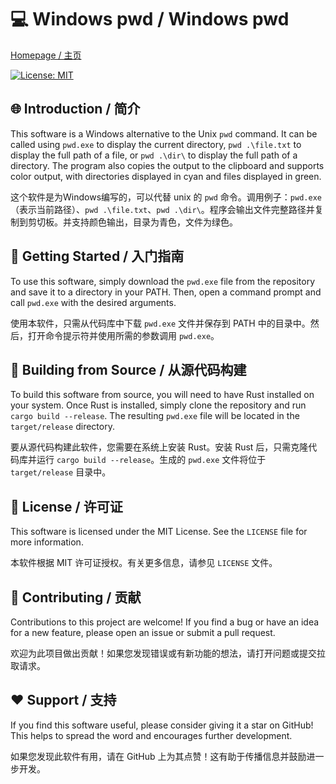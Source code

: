 # :computer: Windows pwd / Windows pwd

[Homepage / 主页](https://github.com/xxnuo/pwd)

[![License: MIT](https://img.shields.io/badge/License-MIT-yellow.svg)](https://opensource.org/licenses/MIT)

## :globe_with_meridians: Introduction / 简介

This software is a Windows alternative to the Unix `pwd` command. It can be called using `pwd.exe` to display the current directory, `pwd .\file.txt` to display the full path of a file, or `pwd .\dir\` to display the full path of a directory. The program also copies the output to the clipboard and supports color output, with directories displayed in cyan and files displayed in green.

这个软件是为Windows编写的，可以代替 unix 的 `pwd` 命令。调用例子：`pwd.exe`（表示当前路径）、`pwd .\file.txt`、`pwd .\dir\`。程序会输出文件完整路径并复制到剪切板。并支持颜色输出，目录为青色，文件为绿色。

## :rocket: Getting Started / 入门指南

To use this software, simply download the `pwd.exe` file from the repository and save it to a directory in your PATH. Then, open a command prompt and call `pwd.exe` with the desired arguments.

使用本软件，只需从代码库中下载 `pwd.exe` 文件并保存到 PATH 中的目录中。然后，打开命令提示符并使用所需的参数调用 `pwd.exe`。

## :hammer: Building from Source / 从源代码构建

To build this software from source, you will need to have Rust installed on your system. Once Rust is installed, simply clone the repository and run `cargo build --release`. The resulting `pwd.exe` file will be located in the `target/release` directory.

要从源代码构建此软件，您需要在系统上安装 Rust。安装 Rust 后，只需克隆代码库并运行 `cargo build --release`。生成的 `pwd.exe` 文件将位于 `target/release` 目录中。

## :page_facing_up: License / 许可证

This software is licensed under the MIT License. See the `LICENSE` file for more information.

本软件根据 MIT 许可证授权。有关更多信息，请参见 `LICENSE` 文件。

## :handshake: Contributing / 贡献

Contributions to this project are welcome! If you find a bug or have an idea for a new feature, please open an issue or submit a pull request.

欢迎为此项目做出贡献！如果您发现错误或有新功能的想法，请打开问题或提交拉取请求。

## :heart: Support / 支持

If you find this software useful, please consider giving it a star on GitHub! This helps to spread the word and encourages further development.

如果您发现此软件有用，请在 GitHub 上为其点赞！这有助于传播信息并鼓励进一步开发。
